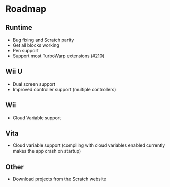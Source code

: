 # Roadmap

## Runtime

- Bug fixing and Scratch parity
- Get all blocks working
- Pen support
- Support most TurboWarp extensions
  ([#210](https://github.com/NateXS/Scratch-Everywhere/pull/210))

## Wii U

- Dual screen support
- Improved controller support (multiple controllers)

## Wii

- Cloud Variable support

## Vita

- Cloud variable support (compiling with cloud variables enabled currently makes
  the app crash on startup)

## Other

- Download projects from the Scratch website
